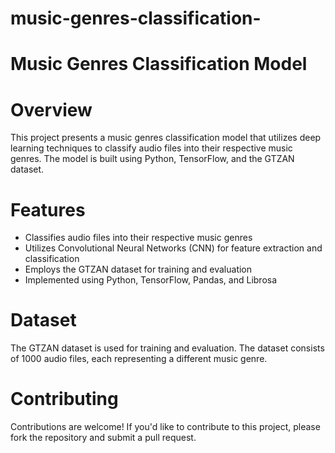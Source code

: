 # music-genres-classification-
# Music Genres Classification Model

# Overview
This project presents a music genres classification model that utilizes deep learning techniques to classify audio files into their respective music genres. The model is built using Python, TensorFlow, and the GTZAN dataset.

# Features
- Classifies audio files into their respective music genres
- Utilizes Convolutional Neural Networks (CNN) for feature extraction and classification
- Employs the GTZAN dataset for training and evaluation
- Implemented using Python, TensorFlow, Pandas, and Librosa


# Dataset
The GTZAN dataset is used for training and evaluation. The dataset consists of 1000 audio files, each representing a different music genre.

# Contributing
Contributions are welcome! If you'd like to contribute to this project, please fork the repository and submit a pull request.
